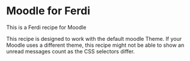 # Moodle for Ferdi
This is a Ferdi recipe for Moodle

This recipe is designed to work with the default moodle Theme. If your Moodle uses a different theme, this recipe might not be able to show an unread messages count as the CSS selectors differ.
